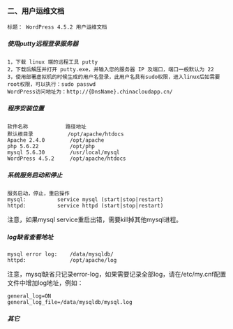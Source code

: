 ### 二、用户运维文档
	标题： WordPress 4.5.2 用户运维文档

##### 使用putty远程登录服务器

	1，下载 linux 端的远程工具 putty 
	2，下载后解压并打开 putty.exe，并输入您的服务器 IP 及端口，端口一般默认为 22
	3，使用部署虚拟机的时候生成的用户名登录，此用户名具有sudo权限，进入linux后如需要root权限，可以执行：sudo passwd
	WordPress访问地址为：http://{DnsName}.chinacloudapp.cn/

##### 程序安装位置

	软件名称 			路径地址 
	默认根目录 			/opt/apache/htdocs 
	Apache 2.4.0 		/opt/apache 
	php 5.6.22 			/opt/php 
	mysql 5.6.30 		/usr/local/mysql 
	WordPress 4.5.2 	/opt/apache/htdocs

##### 系统服务启动和停止

	服务启动，停止，重启操作 
	mysql:          service mysql (start|stop|restart) 
	httpd:          service httpd (start|stop|restart)

注意，如果mysql service重启出错，需要kill掉其他mysql进程。

##### log缺省查看地址

	mysql error log:    /data/mysqldb/ 
	httpd:          	/opt/apache/log

注意，mysql缺省只记录error-log，如果需要记录全部log，请在/etc/my.cnf配置文件中增加log地址，例如：

	general_log=ON  
	general_log_file=/data/mysqldb/mysql.log

##### 其它
	